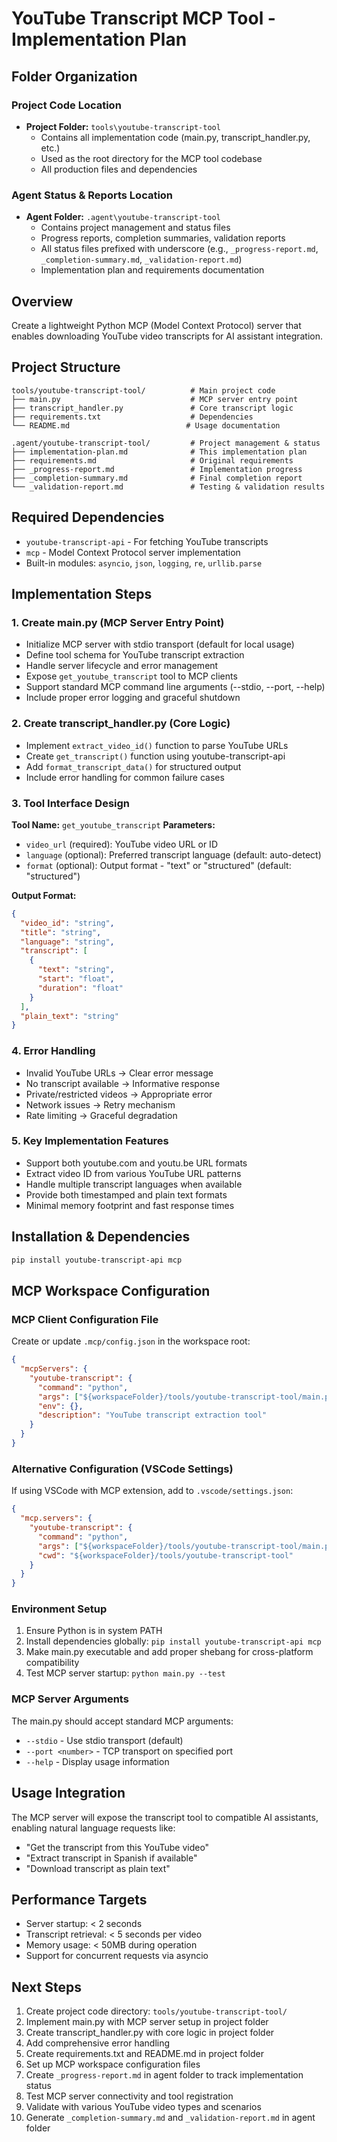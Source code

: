 # YouTube Transcript MCP Tool - Implementation Plan

## Folder Organization

### Project Code Location
- **Project Folder:** `tools\youtube-transcript-tool`
  - Contains all implementation code (main.py, transcript_handler.py, etc.)
  - Used as the root directory for the MCP tool codebase
  - All production files and dependencies

### Agent Status & Reports Location  
- **Agent Folder:** `.agent\youtube-transcript-tool`
  - Contains project management and status files
  - Progress reports, completion summaries, validation reports
  - All status files prefixed with underscore (e.g., `_progress-report.md`, `_completion-summary.md`, `_validation-report.md`)
  - Implementation plan and requirements documentation

## Overview
Create a lightweight Python MCP (Model Context Protocol) server that enables downloading YouTube video transcripts for AI assistant integration.

## Project Structure
```
tools/youtube-transcript-tool/          # Main project code
├── main.py                             # MCP server entry point
├── transcript_handler.py               # Core transcript logic
├── requirements.txt                    # Dependencies
└── README.md                          # Usage documentation

.agent/youtube-transcript-tool/         # Project management & status
├── implementation-plan.md              # This implementation plan
├── requirements.md                     # Original requirements
├── _progress-report.md                 # Implementation progress
├── _completion-summary.md              # Final completion report
└── _validation-report.md               # Testing & validation results
```

## Required Dependencies
- `youtube-transcript-api` - For fetching YouTube transcripts
- `mcp` - Model Context Protocol server implementation
- Built-in modules: `asyncio`, `json`, `logging`, `re`, `urllib.parse`

## Implementation Steps

### 1. Create main.py (MCP Server Entry Point)
- Initialize MCP server with stdio transport (default for local usage)
- Define tool schema for YouTube transcript extraction
- Handle server lifecycle and error management
- Expose `get_youtube_transcript` tool to MCP clients
- Support standard MCP command line arguments (--stdio, --port, --help)
- Include proper error logging and graceful shutdown

### 2. Create transcript_handler.py (Core Logic)
- Implement `extract_video_id()` function to parse YouTube URLs
- Create `get_transcript()` function using youtube-transcript-api
- Add `format_transcript_data()` for structured output
- Include error handling for common failure cases

### 3. Tool Interface Design
**Tool Name:** `get_youtube_transcript`
**Parameters:**
- `video_url` (required): YouTube video URL or ID
- `language` (optional): Preferred transcript language (default: auto-detect)
- `format` (optional): Output format - "text" or "structured" (default: "structured")

**Output Format:**
```json
{
  "video_id": "string",
  "title": "string", 
  "language": "string",
  "transcript": [
    {
      "text": "string",
      "start": "float",
      "duration": "float"
    }
  ],
  "plain_text": "string"
}
```

### 4. Error Handling
- Invalid YouTube URLs → Clear error message
- No transcript available → Informative response
- Private/restricted videos → Appropriate error
- Network issues → Retry mechanism
- Rate limiting → Graceful degradation

### 5. Key Implementation Features
- Support both youtube.com and youtu.be URL formats
- Extract video ID from various YouTube URL patterns
- Handle multiple transcript languages when available
- Provide both timestamped and plain text formats
- Minimal memory footprint and fast response times

## Installation & Dependencies
```bash
pip install youtube-transcript-api mcp
```

## MCP Workspace Configuration

### MCP Client Configuration File
Create or update `.mcp/config.json` in the workspace root:
```json
{
  "mcpServers": {
    "youtube-transcript": {
      "command": "python",
      "args": ["${workspaceFolder}/tools/youtube-transcript-tool/main.py"],
      "env": {},
      "description": "YouTube transcript extraction tool"
    }
  }
}
```

### Alternative Configuration (VSCode Settings)
If using VSCode with MCP extension, add to `.vscode/settings.json`:
```json
{
  "mcp.servers": {
    "youtube-transcript": {
      "command": "python",
      "args": ["${workspaceFolder}/tools/youtube-transcript-tool/main.py"],
      "cwd": "${workspaceFolder}/tools/youtube-transcript-tool"
    }
  }
}
```

### Environment Setup
1. Ensure Python is in system PATH
2. Install dependencies globally: `pip install youtube-transcript-api mcp`
3. Make main.py executable and add proper shebang for cross-platform compatibility
4. Test MCP server startup: `python main.py --test`

### MCP Server Arguments
The main.py should accept standard MCP arguments:
- `--stdio` - Use stdio transport (default)
- `--port <number>` - TCP transport on specified port
- `--help` - Display usage information

## Usage Integration
The MCP server will expose the transcript tool to compatible AI assistants, enabling natural language requests like:
- "Get the transcript from this YouTube video"
- "Extract transcript in Spanish if available"
- "Download transcript as plain text"

## Performance Targets
- Server startup: < 2 seconds
- Transcript retrieval: < 5 seconds per video
- Memory usage: < 50MB during operation
- Support for concurrent requests via asyncio

## Next Steps
1. Create project code directory: `tools/youtube-transcript-tool/`
2. Implement main.py with MCP server setup in project folder
3. Create transcript_handler.py with core logic in project folder
4. Add comprehensive error handling
5. Create requirements.txt and README.md in project folder
6. Set up MCP workspace configuration files
7. Create `_progress-report.md` in agent folder to track implementation status
8. Test MCP server connectivity and tool registration
9. Validate with various YouTube video types and scenarios
10. Generate `_completion-summary.md` and `_validation-report.md` in agent folder

